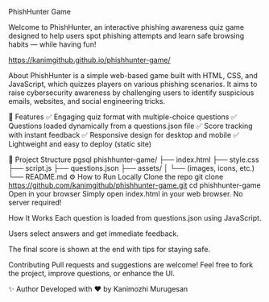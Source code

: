PhishHunter Game 

Welcome to PhishHunter, an interactive phishing awareness quiz game designed to help users spot phishing attempts and learn safe browsing habits — while having fun!

https://kanimgithub.github.io/phishhunter-game/

 About
PhishHunter is a simple web-based game built with HTML, CSS, and JavaScript, which quizzes players on various phishing scenarios. It aims to raise cybersecurity awareness by challenging users to identify suspicious emails, websites, and social engineering tricks.

🚀 Features
✅ Engaging quiz format with multiple-choice questions
✅ Questions loaded dynamically from a questions.json file
✅ Score tracking with instant feedback
✅ Responsive design for desktop and mobile
✅ Lightweight and easy to deploy (static site)

📂 Project Structure
pgsql
phishhunter-game/
├── index.html
├── style.css
├── script.js
├── questions.json
├── assets/
│   └── (images, icons, etc.)
└── README.md
⚙️ How to Run Locally
Clone the repo
git clone https://github.com/kanimgithub/phishhunter-game.git
cd phishhunter-game
Open in your browser
Simply open index.html in your web browser.
No server required!

 How It Works
Each question is loaded from questions.json using JavaScript.

Users select answers and get immediate feedback.

The final score is shown at the end with tips for staying safe.

Contributing
Pull requests and suggestions are welcome!
Feel free to fork the project, improve questions, or enhance the UI.

✨ Author
Developed with ❤️ by Kanimozhi Murugesan








